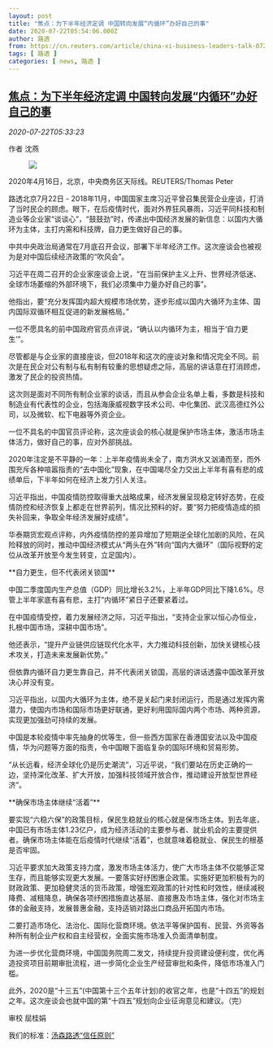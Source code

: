 ```yaml
---
layout: post
title: "焦点：为下半年经济定调 中国转向发展“内循环”办好自己的事"
date: 2020-07-22T05:54:06.000Z
author: 路透
from: https://cn.reuters.com/article/china-xi-business-leaders-talk-0722-idCNKCS24N0JO
tags: [ 路透 ]
categories: [ news, 路透 ]
---
```

<!--1595397246000-->
[焦点：为下半年经济定调 中国转向发展“内循环”办好自己的事](https://cn.reuters.com/article/china-xi-business-leaders-talk-0722-idCNKCS24N0JO)
------

<div>
<div><i>2020-07-22T05:33:23</i></div><div class="StandardArticleBody_body"><p>作者 沈燕 </p><div class="PrimaryAsset_container"><div class="Image_container" tabindex="-1"><figure class="Image_zoom" style="padding-bottom:"><div class="LazyImage_container LazyImage_dark" style="background-image:none"><img src="//s2.reutersmedia.net/resources/r/?m=02&amp;d=20200722&amp;t=2&amp;i=1526662190&amp;r=LYNXNPEG6L0AH&amp;w=600" aria-label="2020年4月16日，北京，中央商务区天际线。REUTERS/Thomas Peter"/><div class="LazyImage_image LazyImage_fallback" style="background-image:url(//s2.reutersmedia.net/resources/r/?m=02&amp;d=20200722&amp;t=2&amp;i=1526662190&amp;r=LYNXNPEG6L0AH&amp;w=600);background-position:center center;background-color:inherit"></div></div><div class="Image_expand-button" aria-label="Expand Image Slideshow" role="button" tabindex="0"></div></figure><figcaption><div class="Image_caption"><span>2020年4月16日，北京，中央商务区天际线。REUTERS/Thomas Peter</span></div></figcaption></div></div><p>路透北京7月22日 - 2018年11月，中国国家主席习近平曾召集民营企业座谈，打消了当时民企的顾虑。眼下，在后疫情时代，面对外界狂风暴雨，习近平同科技和制造业等企业家“谈谈心”，“鼓鼓劲”时，传递出中国经济发展的新信息：以国内大循环为主体，主打内需和科技牌，自力更生做好自己的事。 </p><p>中共中央政治局通常在7月底召开会议，部署下半年经济工作。这次座谈会也被视为是对中国后续经济政策的“吹风会”。 </p><p>习近平在周二召开的企业家座谈会上说，“在当前保护主义上升、世界经济低迷、全球市场萎缩的外部环境下，我们必须集中力量办好自己的事”。 </p><p>他指出，要“充分发挥国内超大规模市场优势，逐步形成以国内大循环为主体、国内国际双循环相互促进的新发展格局。” </p><p>一位不愿具名的前中国政府官员点评说，“确认以内循环为主，相当于‘自力更生’”。 </p><p>尽管都是与企业家的直接座谈，但2018年和这次的座谈对象和情况完全不同。前次是在民企对公有制与私有制有较重的思想疑虑之际，高层的讲话意在打消顾虑，激发了民企的投资热情。 </p><p>这次则是面对不同所有制企业家的谈话，而且从参会企业名单上看，多数是科技和制造业有代表性的企业，包括海康威视数字技术公司、中化集团、武汉高德红外公司，以及微软、松下电器等外资企业。 </p><p>一位不具名的中国官员评论称，这次座谈会的核心就是保护市场主体，激活市场主体活力，做好自己的事，应对外部挑战。 </p><p>2020年注定是不平静的一年：上半年疫情尚未全了，南方洪水又汹涌而至，而外围充斥各种喧嚣指责的“去中国化”现象，在中国竭尽全力交出上半年有喜有悲的成绩单后，下半年如何在经济上发力引人关注。 </p><p>习近平指出，中国疫情防控取得重大战略成果，经济发展呈现稳定转好态势，在疫情防控和经济恢复上都走在世界前列，情况比预料的好。要“努力把疫情造成的损失补回来，争取全年经济发展好成绩”。 </p><p>华泰期货宏观点评称，内外疫情防控的差异增加了短期逆全球化加剧的风险，在风险释放的同时，推动中国经济模式从“两头在外”转向“国内大循环”（国际视野的定位从改革开放至今发生转变，立足国内）。 </p><p>**自力更生，但不代表闭关锁国** </p><p>中国二季度国内生产总值（GDP）同比增长3.2%，上半年GDP同比下降1.6%。尽管上半年家底有喜有悲，主打“内循环”紧日子还要紧着过。 </p><p>在中国疫情受控，着力发展经济之际，习近平指出，“支持企业家以恒心办恒业，扎根中国市场，深耕中国市场”。 </p><p>他还表示，“提升产业链供应链现代化水平，大力推动科技创新，加快关键核心技术攻关，打造未来发展新优势。” </p><p>但依靠内循环自力更生靠自己，并不代表闭关锁国，高层的讲话透露中国改革开放决心并没有变。 </p><p>习近平指出，以国内大循环为主体，绝不是关起门来封闭运行，而是通过发挥内需潜力，使国内市场和国际市场更好联通，更好利用国际国内两个市场、两种资源，实现更加强劲可持续的发展。 </p><p>中国是本轮疫情中率先抽身的优等生，但一些西方国家在香港国安法以及中国疫情，华为问题等方面的指责，令中国眼下面临复杂的国际环境和贸易形势。     </p><p>“从长远看，经济全球化仍是历史潮流“，习近平说，“我们要站在历史正确的一边，坚持深化改革、扩大开放，加强科技领域开放合作，推动建设开放型世界经济”。 </p><p>**确保市场主体继续“活着”** </p><p>要实现“六稳六保”的政策目标，保民生稳就业的核心就是保市场主体。到去年底，中国已有市场主体1.23亿户，成为经济活动的主要参与者、就业机会的主要提供者。确保市场主体能在后疫情时代继续“活着”，也就意味着稳就业、保民生的根基是否牢固。   </p><p>习近平要求加大政策支持力度，激发市场主体活力，使广大市场主体不仅能够正常生存，而且能够实现更大发展。一要落实好纾困惠企政策。实施好更加积极有为的财政政策、更加稳健灵活的货币政策，增强宏观政策的针对性和时效性，继续减税降费、减租降息，确保各项纾困措施直达基层、直接惠及市场主体，强化对市场主体的金融支持，发展普惠金融，支持适销对路出口商品开拓国内市场。 </p><p>二要打造市场化、法治化、国际化营商环境。依法平等保护国有、民营、外资等各种所有制企业产权和自主经营权，全面实施市场准入负面清单制度。 </p><p>为进一步优化营商环境，中国国务院周二发文，持续提升投资建设便利度，优化再造投资项目前期审批流程，进一步简化企业生产经营审批和条件，降低市场准入门槛。  </p><p>此外，2020是“十三五”(中国第十三个五年计划)的收官之年，也是“十四五”的规划之年。这次座谈会也就中国的第“十四五”规划向企业征询意见和建议。（完） </p><div class="Attribution_container"><div class="Attribution_attribution"><p class="Attribution_content">审校 屈桂娟 </p></div></div><div class="StandardArticleBody_trustBadgeContainer"><span class="StandardArticleBody_trustBadgeTitle">我们的标准：</span><span class="trustBadgeUrl"><a href="https://www.thomsonreuters.cn/content/dam/openweb/documents/pdf/china/brochures/about-us-1.pdf">汤森路透“信任原则”</a></span></div></div>
</div>
